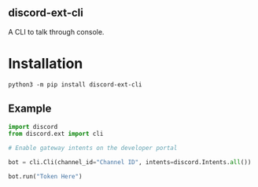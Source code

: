 ## discord-ext-cli

A CLI to talk through console.

# Installation

```shell
python3 -m pip install discord-ext-cli
```

## Example

```python
import discord
from discord.ext import cli

# Enable gateway intents on the developer portal

bot = cli.Cli(channel_id="Channel ID", intents=discord.Intents.all())

bot.run("Token Here")